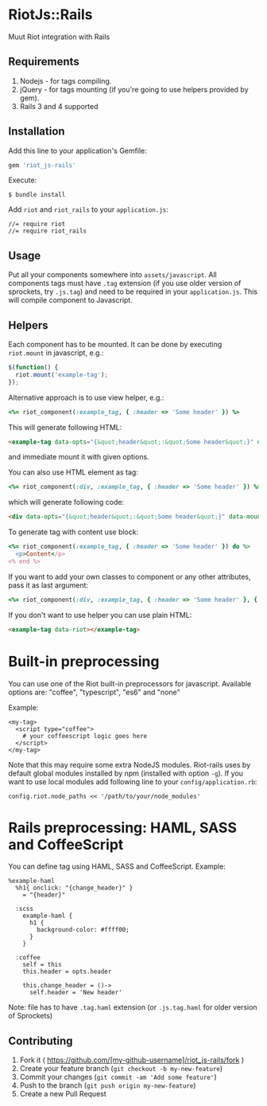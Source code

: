 # RiotJs::Rails

Muut Riot integration with Rails

## Requirements

 1. Nodejs - for tags compiling.
 2. jQuery - for tags mounting (if you're going to use helpers provided by gem).
 3. Rails 3 and 4 supported


## Installation

Add this line to your application's Gemfile:

```ruby
gem 'riot_js-rails'
```

Execute:

    $ bundle install
    
Add ```riot``` and ```riot_rails``` to your ```application.js```:
```
//= require riot
//= require riot_rails
```

## Usage

Put all your components somewhere into ```assets/javascript```. All components tags must have ```.tag``` extension (if you use older version of sprockets, try ```.js.tag```) and need to be required in your ```application.js```. This will compile component to Javascript.


## Helpers

Each component has to be mounted. It can be done by executing ```riot.mount``` in javascript, e.g.:
```javascript
$(function() {
  riot.mount('example-tag');
});
```


Alternative approach is to use view helper, e.g.:

```ruby
<%= riot_component(:example_tag, { :header => 'Some header' }) %>
```
This will generate following HTML:
```html
<example-tag data-opts="{&quot;header&quot;:&quot;Some header&quot;}" data-mount></example-tag>
```
and immediate mount it with given options.

You can also use HTML element as tag:
```ruby
<%= riot_component(:div, :example_tag, { :header => 'Some header' }) %>
```
which will generate following code:
```html
<div data-opts="{&quot;header&quot;:&quot;Some header&quot;}" data-mount riot-tag="example-tag"></div>
```

To generate tag with content use block:
```ruby
<%= riot_component(:example_tag, { :header => 'Some header' }) do %>
  <p>Content</p>
<% end %>
```

If you want to add your own classes to component or any other attributes, pass it as last argument:
```ruby
<%= riot_component(:div, :example_tag, { :header => 'Some header' }, { class: 'my-class' }) %>
```

If you don't want to use helper you can use plain HTML:
```html
<example-tag data-riot></example-tag>
```

# Built-in preprocessing

You can use one of the Riot built-in preprocessors for javascript.
Available options are: "coffee", "typescript", "es6" and "none"

Example:
```
<my-tag>
  <script type="coffee">
    # your coffeescript logic goes here
  </script>
</my-tag>
```

Note that this may require some extra NodeJS modules. Riot-rails uses by default global modules installed by npm (installed with option ```-g```).
If you want to use local modules add following line to your ```config/application.rb```:
```
config.riot.node_paths << '/path/to/your/node_modules'
```

# Rails preprocessing: HAML, SASS and CoffeeScript

You can define tag using HAML, SASS and CoffeeScript. Example:
```haml
%example-haml
  %h1{ onclick: "{change_header}" }
    = "{header}"

  :scss
    example-haml {
      h1 {
        background-color: #ffff00;
      }
    }

  :coffee
    self = this
    this.header = opts.header

    this.change_header = ()->
      self.header = 'New header'
```

Note: file has to have ```.tag.haml``` extension (or ```.js.tag.haml``` for older version of Sprockets)

## Contributing

1. Fork it ( https://github.com/[my-github-username]/riot_js-rails/fork )
2. Create your feature branch (`git checkout -b my-new-feature`)
3. Commit your changes (`git commit -am 'Add some feature'`)
4. Push to the branch (`git push origin my-new-feature`)
5. Create a new Pull Request
